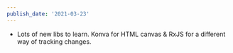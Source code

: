 ```yaml
---
publish_date: '2021-03-23'
---
```


- Lots of new libs to learn. Konva for HTML canvas & RxJS for a different way of tracking changes.
